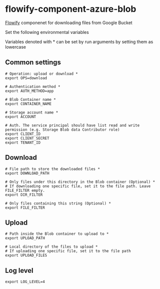 # flowify-component-azure-blob

[Flowify](https://flowify-docs.equinor.com/) componenet for downloading files from Google Bucket

Set the following environmental variables

Variables denoted with * can be set by run arguments by setting them as lowercase
## Common settings
```
# Operation: upload or download *
export OPS=download

# Authentication method *
export AUTH_METHOD=app

# Blob Container name *
export CONTAINER_NAME

# Storage account name *
export ACCOUNT

# Auth. The service principal should have list read and write permission (e.g. Storage Blob data Contributor role)
export CLIENT_ID
export CLIENT_SECRET
export TENANT_ID
```
## Download
```
# File path to store the downloaded files *
export DOWNLOAD_PATH

# Only files under this directory in the Blob container (Optional) *
# If downloading one specific file, set it to the file path. Leave FILE_FILTER empty.
export DIR_FILTER

# Only files containing this string (Optional) *
export FILE_FILTER 
```
## Upload

```
# Path inside the Blob container to upload to *
export UPLOAD_PATH

# Local directory of the files to upload *
# If uploading one specific file, set it to the file path
export UPLOAD_FILES
```

## Log level
```
export LOG_LEVEL=4
```


